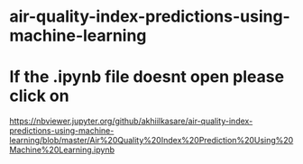 # air-quality-index-predictions-using-machine-learning
# If the .ipynb file doesnt open please click on
https://nbviewer.jupyter.org/github/akhiilkasare/air-quality-index-predictions-using-machine-learning/blob/master/Air%20Quality%20Index%20Prediction%20Using%20Machine%20Learning.ipynb
